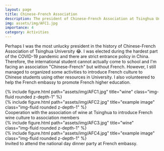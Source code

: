 ```yaml
---
layout: page
title: Chinese-French Association 
description: The president of Chinese-French Association at Tsinghua University.
img: assets/img/AFC1.jpg
importance: 4
category: Activities
---
```


Perhaps I was the most unlucky president in the history of Chinese-French Association of Tsinghua University 😂. I was elected during the hardest part of the COVID-19 pandemic and there are strict entrance policy in China. Therefore, the international student cannot actually come to school and I'm facing an association "Chinese-French" but without French. However, I still managed to organized some activities to introduce French culture to Chinese students using other resources in University. I also volunteered to help the French embassy to promote French higher education.


<div class="row justify-content-sm-center">
    <div class="col-sm-6 mt-3 mt-md-0">
        {% include figure.html path="assets/img/AFC1.jpg" title="wine" class="img-fluid rounded z-depth-1" %}
    </div>
    <div class="col-sm-6 mt-3 mt-md-0">
        {% include figure.html path="assets/img/AFC2.jpg" title="example image" class="img-fluid rounded z-depth-1" %}
    </div>
</div>
<div class="caption">
    Cooperation with the association of wine at Tsinghua to introduce French wine culture to association members
</div>

<div class="row justify-content-sm-center">
    <div class="col-sm-7 mt-3 mt-md-0">
        {% include figure.html path="assets/img/AFC3.jpg" title="wine" class="img-fluid rounded z-depth-1" %}
    </div>
    <div class="col-sm-4 mt-3 mt-md-0">
        {% include figure.html path="assets/img/AFC4.jpg" title="example image" class="img-fluid rounded z-depth-1" %}
    </div>
</div>
<div class="caption">
    Invited to attend the national day dinner party at French embassy.
</div>
